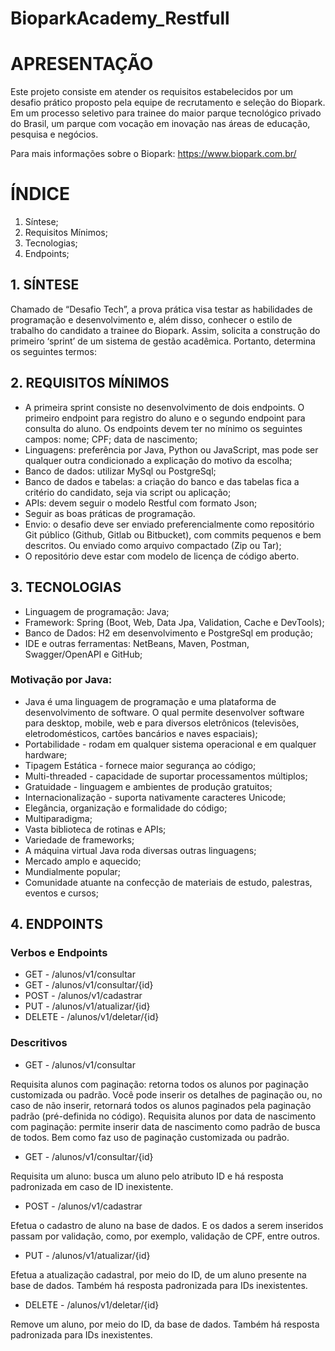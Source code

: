 # BioparkAcademy_Restfull

# APRESENTAÇÃO

Este projeto consiste em atender os requisitos estabelecidos por um desafio prático proposto pela equipe de recrutamento e seleção do Biopark. Em um processo seletivo para trainee do maior parque tecnológico privado do Brasil, um parque com vocação em inovação nas áreas de educação, pesquisa e negócios.

Para mais informações sobre o Biopark: https://www.biopark.com.br/ 

# ÍNDICE

1. Síntese;
2. Requisitos Mínimos;
3. Tecnologias;
4. Endpoints;

## 1. SÍNTESE

Chamado de “Desafio Tech”, a prova prática visa testar as habilidades de programação e desenvolvimento e, além disso, conhecer o estilo de trabalho do candidato a trainee do Biopark. Assim, solicita a construção do primeiro ‘sprint’ de um sistema de gestão acadêmica. Portanto, determina os seguintes termos:

## 2. REQUISITOS MÍNIMOS

- A primeira sprint consiste no desenvolvimento de dois endpoints. O primeiro endpoint para registro do aluno e o segundo endpoint para consulta do aluno. Os endpoints devem ter no mínimo os seguintes campos: nome; CPF; data de nascimento;
- Linguagens: preferência por Java, Python ou JavaScript, mas pode ser qualquer outra condicionado a explicação do motivo da escolha;
- Banco de dados: utilizar MySql ou PostgreSql;
- Banco de dados e tabelas: a criação do banco e das tabelas fica a critério do candidato, seja via script ou aplicação;
- APIs: devem seguir o modelo Restful com formato Json;
- Seguir as boas práticas de programação.
- Envio: o desafio deve ser enviado preferencialmente como repositório Git público (Github, Gitlab ou Bitbucket), com commits pequenos e bem descritos. Ou enviado como arquivo compactado (Zip ou Tar);
- O repositório deve estar com modelo de licença de código aberto.

## 3. TECNOLOGIAS

- Linguagem de programação: Java;
- Framework: Spring (Boot, Web, Data Jpa, Validation, Cache e DevTools);
- Banco de Dados: H2 em desenvolvimento e PostgreSql em produção;
- IDE e outras ferramentas: NetBeans, Maven, Postman, Swagger/OpenAPI e GitHub;

### Motivação por Java:

- Java é uma linguagem de programação e uma plataforma de desenvolvimento de software. O qual permite desenvolver software para desktop, mobile, web e para diversos eletrônicos (televisões, eletrodomésticos, cartões bancários e naves espaciais);
- Portabilidade - rodam em qualquer sistema operacional e em qualquer hardware;
- Tipagem Estática - fornece maior segurança ao código;
- Multi-threaded - capacidade de suportar processamentos múltiplos;
- Gratuidade - linguagem e ambientes de produção gratuitos;
- Internacionalização - suporta nativamente caracteres Unicode;
- Elegância, organização e formalidade do código;
- Multiparadigma;
- Vasta biblioteca de rotinas e APIs;
- Variedade de frameworks;
- A máquina virtual Java roda diversas outras linguagens;
- Mercado amplo e aquecido;
- Mundialmente popular;
- Comunidade atuante na confecção de materiais de estudo, palestras, eventos e cursos;

## 4. ENDPOINTS

### Verbos e Endpoints

- GET - /alunos/v1/consultar
- GET - /alunos/v1/consultar/{id}
- POST - /alunos/v1/cadastrar
- PUT - /alunos/v1/atualizar/{id}
- DELETE - /alunos/v1/deletar/{id}

### Descritivos

- GET - /alunos/v1/consultar

Requisita alunos com paginação: retorna todos os alunos por paginação customizada ou padrão. Você pode inserir os detalhes de paginação ou, no caso de não inserir, retornará todos os alunos paginados pela paginação padrão (pré-definida no código). 
Requisita alunos por data de nascimento com paginação: permite inserir data de nascimento como padrão de busca de todos. Bem como faz uso de paginação customizada ou padrão.  

- GET - /alunos/v1/consultar/{id}

Requisita um aluno: busca um aluno pelo atributo ID e há resposta padronizada em caso de ID inexistente.

- POST - /alunos/v1/cadastrar

Efetua o cadastro de aluno na base de dados. E os dados a serem inseridos passam por validação, como, por exemplo, validação de CPF, entre outros.

- PUT - /alunos/v1/atualizar/{id}

Efetua a atualização cadastral, por meio do ID, de um aluno presente na base de dados. Também há resposta padronizada para IDs inexistentes.

- DELETE - /alunos/v1/deletar/{id}

Remove um aluno, por meio do ID, da base de dados. Também há resposta padronizada para IDs inexistentes.

